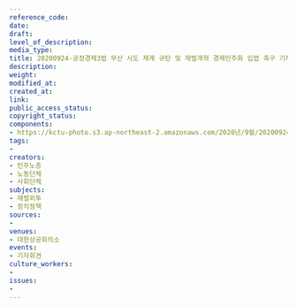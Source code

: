 ```yaml
---
reference_code: 
date: 
draft: 
level_of_description: 
media_type: 
title: 20200924-공정경제3법 무산 시도 재계 규탄 및 재벌개혁 경제민주화 입법 촉구 기자회견
description: 
weight: 
modified_at: 
created_at: 
link: 
public_access_status: 
copyright_status: 
components:
- https://kctu-photo.s3.ap-northeast-2.amazonaws.com/2020년/9월/20200924-공정경제3법+무산+시도+재계+규탄+및+재벌개혁+경제민주화+입법+촉구+기자회견/_PIG6078.jpg
tags:
- 
creators:
- 민주노총
- 노동단체
- 사회단체
subjects:
- 재벌외투
- 정치정책
sources:
- 
venues:
- 대한상공회의소
events:
- 기자회견
culture_workers:
- 
issues:
- 
---
```


